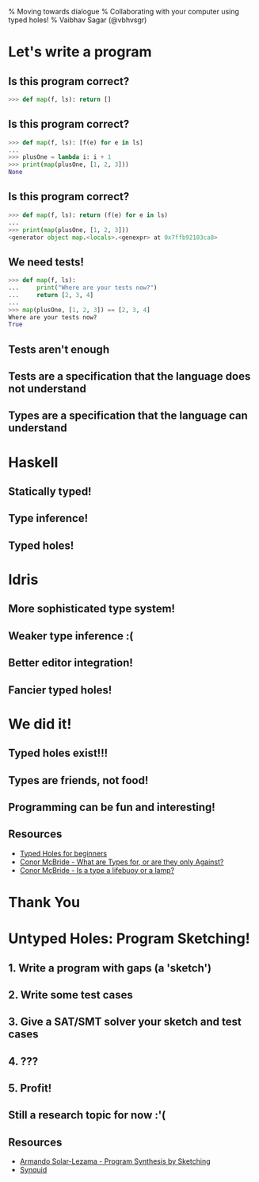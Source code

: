 % Moving towards dialogue
% Collaborating with your computer using typed holes!
% Vaibhav Sagar (@vbhvsgr)

# Let's write a program

## Is this program correct?

```python
>>> def map(f, ls): return []
```

## Is this program correct?

```python
>>> def map(f, ls): [f(e) for e in ls]
...
>>> plusOne = lambda i: i + 1
>>> print(map(plusOne, [1, 2, 3]))
None
```

## Is this program correct?

```python
>>> def map(f, ls): return (f(e) for e in ls)
...
>>> print(map(plusOne, [1, 2, 3]))
<generator object map.<locals>.<genexpr> at 0x7ffb92103ca8>
```

## We need tests!

```python
>>> def map(f, ls):
...     print("Where are your tests now?")
...     return [2, 3, 4]
...
>>> map(plusOne, [1, 2, 3]) == [2, 3, 4]
Where are your tests now?
True
```

## Tests aren't enough

## Tests are a specification that the language does not understand

## Types are a specification that the language can understand

# Haskell

## Statically typed!
## Type inference!
## Typed holes!

# Idris

## More sophisticated type system!
## Weaker type inference :(
## Better editor integration!
## Fancier typed holes!

# We did it!

## Typed holes exist!!!
## Types are friends, not food!
## Programming can be fun and interesting!

## Resources

- [Typed Holes for beginners](https://www.shimweasel.com/2015/02/17/typed-holes-for-beginners)
- [Conor McBride - What are Types for, or are they only Against?](https://www.youtube.com/watch?v=3U3lV5VPmOU)
- [Conor McBride - Is a type a lifebuoy or a lamp?](https://skillsmatter.com/skillscasts/8893-is-a-type-a-lifebuoy-or-a-lamp)

# Thank You

# Untyped Holes: Program Sketching!

## 1. Write a program with gaps (a 'sketch')

## 2. Write some test cases

## 3. Give a SAT/SMT solver your sketch and test cases

## 4. ???

## 5. Profit!

## Still a research topic for now :'(

## Resources

- [Armando Solar-Lezama - Program Synthesis by Sketching](https://people.csail.mit.edu/asolar/papers/thesis.pdf)
- [Synquid](http://comcom.csail.mit.edu/comcom/#Synquid)
